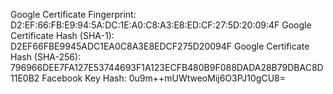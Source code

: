 Google Certificate Fingerprint:     D2:EF:66:FB:E9:94:5A:DC:1E:A0:C8:A3:E8:ED:CF:27:5D:20:09:4F
Google Certificate Hash (SHA-1):    D2EF66FBE9945ADC1EA0C8A3E8EDCF275D20094F
Google Certificate Hash (SHA-256):  796966DEE7FA127E53744693F1A123ECFB480B9F088DADA28B79DBAC8D11E0B2
Facebook Key Hash:                  0u9m++mUWtweoMij6O3PJ10gCU8=